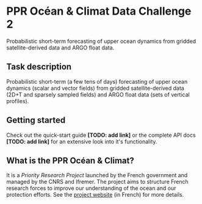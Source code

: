 # PPR Océan & Climat Data Challenge 2

Probabilistic short-term forecasting of upper ocean dynamics from gridded satellite-derived data and ARGO float data.

## Task description

Probabilistic short-term (a few tens of days) forecasting of upper ocean dynamics (scalar  and  vector  fields)  from  gridded  satellite-derived data (2D+T and sparsely sampled fields) and ARGO float data (sets of vertical profiles).

## Getting started

Check out the quick-start guide **[TODO: add link]** or the complete API docs **[TODO: add link]** for an extensive look into it's functionality.

## What is the PPR Océan & Climat?

It is a *Priority Research Project* launched by the French government and managed by the CNRS and Ifremer.
The project aims to structure French research forces to improve our understanding of the ocean and our protection efforts.
See the [project website](https://www.ocean-climat.fr/) (in French) for more details.
